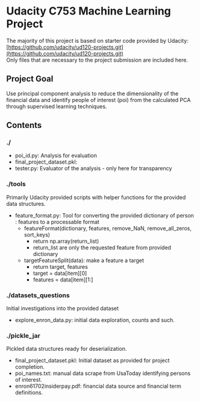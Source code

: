 # Udacity C753 Machine Learning Project

The majority of this project is based on starter code provided by Udacity: [https://github.com/udacity/ud120-projects.git](https://github.com/udacity/ud120-projects.git)  
Only files that are necessary to the project submission are included here.  

## Project Goal

Use principal component analysis to reduce the dimensionality of the financial data and identify people of interest (poi) from the calculated PCA through supervised learning techniques.  

## Contents

### ./

* poi_id.py: Analysis for evaluation
* final_project_dataset.pkl:
* tester.py: Evaluator of the analysis - only here for transparency

### ./tools

Primarily Udacity provided scripts with helper functions for the provided data structures.

* feature_format.py: Tool for converting the provided dictionary of person : features to a processable format
  * featureFormat(dictionary, features, remove_NaN, remove_all_zeros, sort_keys)
    * return np.array(return_list)
    * return_list are only the requested feature from provided dictionary
  * targetFeatureSplit(data): make a feature a target
    * return target, features
    * target = data[item][0]
    * features = data[item][1:]

### ./datasets_questions

Initial investigations into the provided dataset

* explore_enron_data.py: initial data exploration, counts and such.

### ./pickle_jar

Pickled data structures ready for deserialization.

* final_project_dataset.pkl: Initial dataset as provided for project completion.
* poi_names.txt: manual data scrape from UsaToday identifying persons of interest.
* enron61702insiderpay.pdf: financial data source and financial term definitions.

